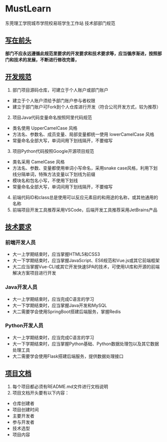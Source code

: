 # MustLearn

东莞理工学院城市学院校易班学生工作站
技术部部门规范

## [写在前头](#写在前头)

**部门不应永远遵循此规范里要求的开发要求和技术要求等，应当循序渐进，按照部门和技术的发展，不断进行修改完善，**


## [开发规范](#开发规范)

1. 部门项目源码仓库，可建立于个人账户或部门账户
- 建立于个人账户须给予部门账户参与者权限
- 建立于部门账户可Fork到个人仓库进行开发（符合公司开发方式，较为推荐）
2. 项目Java代码变量命名按照阿里代码规范
- 类名使用 UpperCamelCase 风格
- 方法名、参数名、成员变量、局部变量都统一使用 lowerCamelCase 风格
- 常量命名全部大写，单词间用下划线隔开，不要缩写
3. 项目Python代码按照Google开源项目规范
- 类名采用 CamelCase 风格
- 方法名、参数、变量都使用单词小写命名，采用snake case风格，利用下划线分隔单词，特殊方法变量以下划线为前缀
- 模块名和包名小写，不使用下划线
- 常量命名全部大写，单词间用下划线隔开，不要缩写
4. 前端代码ID和class总是使用可以反应元素目的和用途的名称，或其他通用的名称
5. 前端项目开发工具推荐采用VSCode，后端开发工具推荐采用JetBrains产品

## [技术要求](#技术要求)

### 前端开发人员

- 大一上学期结束时，应当掌握HTML5和CSS3
- 大一下学期结束时，应当掌握JavaScript、ES6规范和Vue.js或其它前端框架
- 大二应当掌握Vue-CLI或其它开发快速SPA的技术，可使用UI库和开源的前端解决方案项目进行开发

### Java开发人员

- 大一上学期结束时，应当完成C语言的学习
- 大一下学期结束时，应当掌握Java开发和MySQL
- 大二需要学会使用SpringBoot搭建后端服务，掌握Redis

### Python开发人员

- 大一上学期结束时，应当完成C语言的学习
- 大一下学期结束时，应当掌握Python基础、Python数据处理包以及其它数据处理工具
- 大二需要学会使用Flask搭建后端服务，提供数据处理接口

## [项目文档](#项目文档)

1. 每个项目都必须有README.md文件进行文档说明
2. 项目文档开头要有以下内容：
- 仓库创建者
- 项目创建时间
- 主要开发者
- 参与开发者
- 技术选型
- 项目内容

